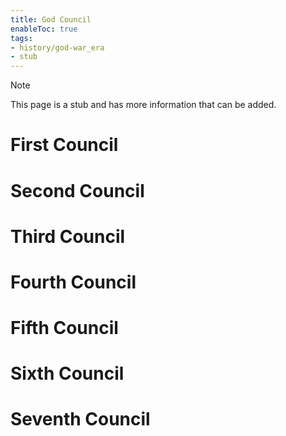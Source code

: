 ```yaml
---
title: God Council
enableToc: true
tags:
- history/god-war_era
- stub
---
```


> [!note]
> This page is a stub and has more information that can be added.


# First Council

# Second Council

# Third Council

# Fourth Council

# Fifth Council

# Sixth Council

# Seventh Council
